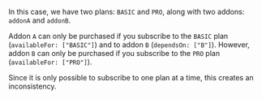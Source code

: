 In this case, we have two plans: `BASIC` and `PRO`, along with two addons: `addonA` and `addonB`.

Addon `A` can only be purchased if you subscribe to the `BASIC` plan
(`availableFor: ["BASIC"]`) and to addon `B` (`dependsOn: ["B"]`).
However, addon `B` can only be purchased if you subscribe to the `PRO` plan (`availableFor: ["PRO"]`).

Since it is only possible to subscribe to one plan at a time, this creates an inconsistency.